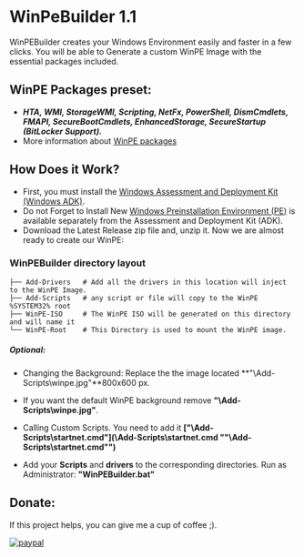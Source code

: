 # WinPeBuilder 1.1
WinPEBuilder creates your Windows Environment easily and faster in a few clicks. You will be able to Generate a custom WinPE Image with the essential packages included.
## WinPE Packages preset:
- ***HTA, WMI, StorageWMI, Scripting, NetFx, PowerShell, DismCmdlets, FMAPI, SecureBootCmdlets, EnhancedStorage, SecureStartup (BitLocker Support).***
- More information about [WinPE packages](https://docs.microsoft.com/en-us/windows-hardware/manufacture/desktop/winpe-add-packages--optional-components-reference#winpe-optional-components-- "WinPE packages")

## How Does it Work?
- First, you must install the [Windows Assessment and Deployment Kit (Windows ADK)](https://docs.microsoft.com/en-us/windows-hardware/get-started/adk-install "Windows Assessment and Deployment Kit (Windows ADK)").
- Do not Forget to Install New [Windows Preinstallation Environment (PE)](https://docs.microsoft.com/en-us/windows-hardware/get-started/adk-install#other-adk-downloads "Windows Preinstallation Environment (PE)") is available separately from the Assessment and Deployment Kit (ADK).
- Download the Latest Release zip file and, unzip it.
Now we are almost ready to create our WinPE:
### WinPEBuilder directory layout
    ├── Add-Drivers   # Add all the drivers in this location will inject to the WinPE Image.
    ├── Add-Scripts   # any script or file will copy to the WinPE %SYSTEM32% root 
    ├── WinPE-ISO     # The WinPE ISO will be generated on this directory and will name it 
    └── WinPE-Root    # This Directory is used to mount the WinPE image.

##### Optional:
- Changing the Background: Replace the the image located **"\Add-Scripts\winpe.jpg"**800x600 px. 
- If you want the default WinPE background remove **"\Add-Scripts\winpe.jpg"**.
- Calling Custom Scripts. You need to add it **["\Add-Scripts\startnet.cmd"](\Add-Scripts\startnet.cmd ""\Add-Scripts\startnet.cmd"")**

- Add your **Scripts** and **drivers** to the corresponding directories.
Run as Administrator: **"WinPEBuilder.bat"**

## Donate:
If this project helps, you can give me a cup of coffee ;).

[![paypal](https://www.paypalobjects.com/en_US/i/btn/btn_donateCC_LG.gif)](https://www.paypal.com/cgi-bin/webscr?cmd=_s-xclick&hosted_button_id=5NWDHDEXV9582&source=url)
